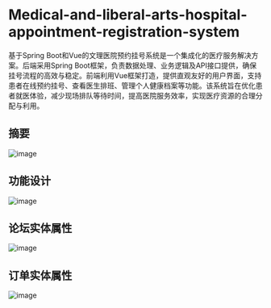 # Medical-and-liberal-arts-hospital-appointment-registration-system
基于Spring Boot和Vue的文理医院预约挂号系统是一个集成化的医疗服务解决方案。后端采用Spring Boot框架，负责数据处理、业务逻辑及API接口提供，确保挂号流程的高效与稳定。前端利用Vue框架打造，提供直观友好的用户界面，支持患者在线预约挂号、查看医生排班、管理个人健康档案等功能。该系统旨在优化患者就医体验，减少现场排队等待时间，提高医院服务效率，实现医疗资源的合理分配与利用。
## 摘要
![image](https://github.com/user-attachments/assets/f5040ce7-95eb-4e58-bddc-683f16116d5c)
## 功能设计
![image](https://github.com/user-attachments/assets/92acaa22-1a94-4be9-88b0-d51f2b990d98)
## 论坛实体属性
![image](https://github.com/user-attachments/assets/6f272a6c-cf4a-4c45-a141-e8afaab64a6d)
## 订单实体属性
![image](https://github.com/user-attachments/assets/b85a1d2b-fc0b-4063-bd12-c82ca44d405b)
